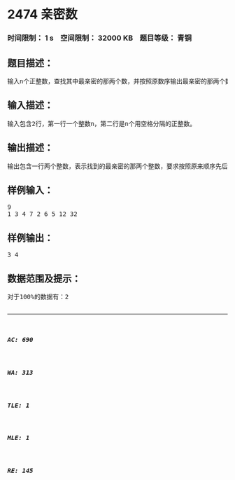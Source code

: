 # 2474 亲密数   
### 时间限制： 1 s&nbsp;&nbsp;&nbsp;&nbsp;空间限制： 32000 KB&nbsp;&nbsp;&nbsp;&nbsp;题目等级： 青铜  
## 题目描述：  

<pre>
输入n个正整数，查找其中最亲密的那两个数，并按照原数序输出最亲密的那两个数。所谓最亲密数指的是任何一对相邻的两数中，差的绝对值最小的那对数。如有多对差相等，则输出第一次找到的那一对。
</pre>
  
  
## 输入描述：  

<pre>
输入包含2行，第一行一个整数n，第二行是n个用空格分隔的正整数。
</pre>
  
  
## 输出描述：  

<pre>
输出包含一行两个整数，表示找到的最亲密的那两个整数，要求按照原来顺序先后输出。
</pre>
  
  
## 样例输入：  

<pre>
9
1 3 4 7 2 6 5 12 32
</pre>
  
  
## 样例输出：  

<pre>
3 4
</pre>
  
  
## 数据范围及提示：  

<pre>
对于100%的数据有：2<n<=100，第二行的每个正整数都在2^16范围内。
</pre>
  
  
***  

##### AC: 690  
##### WA: 313  
##### TLE: 1  
##### MLE: 1  
##### RE: 145  
